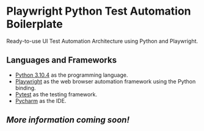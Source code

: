 # Playwright Python Test Automation Boilerplate

Ready-to-use UI Test Automation Architecture using Python and Playwright.

## Languages and Frameworks
- [Python 3.10.4](https://www.python.org/downloads/release/python-3104/) as the programming language.
- [Playwright](https://playwright.dev/python/docs/intro) as the web browser automation framework using the Python binding.
- [Pytest](https://docs.pytest.org/en/7.2.x/) as the testing framework.
- [Pycharm](https://www.jetbrains.com/pycharm/) as the IDE.

## *More information coming soon!*